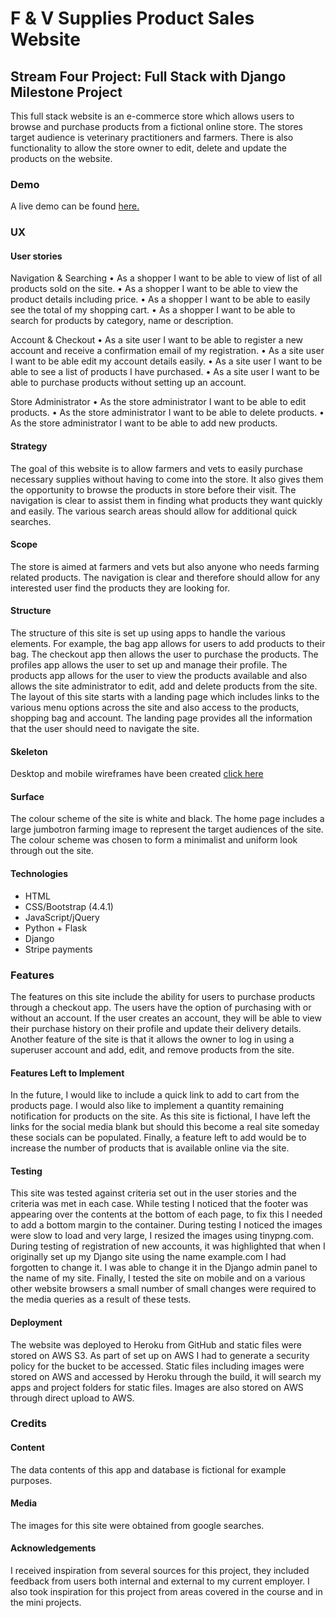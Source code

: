 # F & V Supplies Product Sales Website

## Stream Four Project: Full Stack with Django Milestone Project
This full stack website is an e-commerce store which allows users to browse and purchase products from a fictional online store. The stores target audience is veterinary practitioners and farmers. 
There is also functionality to allow the store owner to edit, delete and update the products on the website.

### Demo
A live demo can be found <a href="https://fandvsupplies.herokuapp.com/">here.</a>

### UX
#### User stories
Navigation & Searching
•	As a shopper I want to be able to view of list of all products sold on the site.
•	As a shopper I want to be able to view the product details including price.
•	As a shopper I want to be able to easily see the total of my shopping cart. 
•	As a shopper I want to be able to search for products by category, name or description. 

Account & Checkout
•	As a site user I want to be able to register a new account and receive a confirmation email of my registration.
•	As a site user I want to be able edit my account details easily.
•	As a site user I want to be able to see a list of products I have purchased.
•	As a site user I want to be able to purchase products without setting up an account. 

Store Administrator
•	As the store administrator I want to be able to edit products.
•	As the store administrator I want to be able to delete products.
•	As the store administrator I want to be able to add new products.

#### Strategy
The goal of this website is to allow farmers and vets to easily purchase necessary supplies without having to come into the store. It also gives them the opportunity to browse the products in store before their visit. The navigation is clear to assist them in finding what products they want quickly and easily. The various search areas should allow for additional quick searches. 

#### Scope
The store is aimed at farmers and vets but also anyone who needs farming related products.  The navigation is clear and therefore should allow for any interested user find the products they are looking for. 

#### Structure
The structure of this site is set up using apps to handle the various elements.  For example, the bag app allows for users to add products to their bag.  The checkout app then allows the user to purchase the products.  The profiles app allows the user to set up and manage their profile.  The products app allows for the user to view the products available and also allows the site administrator to edit, add and delete products from the site. 
The layout of this site starts with a landing page which includes links to the various menu options across the site and also access to the products, shopping bag and account.  The landing page provides all the information that the user should need to navigate the site. 

#### Skeleton
Desktop and mobile wireframes have been created <a href="https://github.com/lisaannbyrne1/ MilestoneP4-F-V_Supplies/blob/master/static/wireframe/wireframes.pdf">click here</a>

#### Surface
The colour scheme of the site is white and black. The home page includes a large jumbotron farming image to represent the target audiences of the site. The colour scheme was chosen to form a minimalist and uniform look through out the site. 

#### Technologies
* HTML
* CSS/Bootstrap (4.4.1)
* JavaScript/jQuery
* Python + Flask
* Django
* Stripe payments



### Features
The features on this site include the ability for users to purchase products through a checkout app.  The users have the option of purchasing with or without an account. If the user creates an account, they will be able to view their purchase history on their profile and update their delivery details. Another feature of the site is that it allows the owner to log in using a superuser account and add, edit, and remove products from the site.  

#### Features Left to Implement
In the future, I would like to include a quick link to add to cart from the products page. I would also like to implement a quantity remaining notification for products on the site. As this site is fictional, I have left the links for the social media blank but should this become a real site someday these socials can be populated. Finally, a feature left to add would be to increase the number of products that is available online via the site. 

#### Testing
This site was tested against criteria set out in the user stories and the criteria was met in each case. While testing I noticed that the footer was appearing over the contents at the bottom of each page, to fix this I needed to add a bottom margin to the container. During testing I noticed the images were slow to load and very large, I resized the images using tinypng.com. During testing of registration of new accounts, it was highlighted that when I originally set up my Django site using the name example.com I had forgotten to change it.  I was able to change it in the Django admin panel to the name of my site. Finally, I tested the site on mobile and on a various other website browsers a small number of small changes were required to the media queries as a result of these tests. 

#### Deployment
The website was deployed to Heroku from GitHub and static files were stored on AWS S3.  As part of set up on AWS I had to generate a security policy for the bucket to be accessed. Static files including images were stored on AWS and accessed by Heroku through the build, it will search my apps and project folders for static files.  Images are also stored on AWS through direct upload to AWS. 

### Credits
#### Content 
The data contents of this app and database is fictional for example purposes.

#### Media
The images for this site were obtained from google searches. 

#### Acknowledgements
I received inspiration from several sources for this project, they included feedback from users both internal and external to my current employer.   I also took inspiration for this project from areas covered in the course and in the mini projects. 
